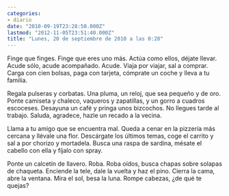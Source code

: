 ```yaml
---
categories:
- diario
date: "2010-09-19T23:28:50.000Z"
lastmod: "2012-11-05T23:51:40.000Z"
title: "Lunes, 20 de septiembre de 2010 a las 0:28"
---
```


Finge que finges. Finge que eres uno más. Actúa como ellos, déjate llevar. Acude sólo, acude acompañado. Acude. Viaja por viajar, sal a comprar. Carga con cien bolsas, paga con tarjeta, cómprate un coche y lleva a tu familia.


Regala pulseras y corbatas. Una pluma, un reloj, que sea pequeño y de oro. Ponte camiseta y chaleco, vaqueros y zapatillas, y un gorro a cuadros escoceses. Desayuna un café y pringa unos bizcochos. No llegues tarde al trabajo. Saluda, agradece, hazle un recado a la vecina.

Llama a tu amigo que se encuentra mal. Queda a cenar en la pizzerí­a más cercana y llévale una flor. Descárgate los últimos temas, coge el carrito y sal a por chorizo y mortadela. Busca una raspa de sardina, mésate el cabello con ella y fí­jalo con spray. 

Ponte un calcetí­n de llavero. Roba. Roba oí­dos, busca chapas sobre solapas de chaqueta. Enciende la tele, dale la vuelta y haz el pino. Cierra la cama, abre la ventana. Mira el sol, besa la luna. Rompe cabezas, ¿de qué te quejas?